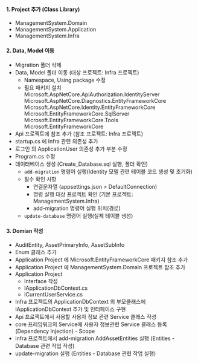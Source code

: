 #### 1. Project 추가 (Class Library)
- ManagementSystem.Domain
- ManagementSystem.Application
- ManagementSystem.Infra

#### 2. Data, Model 이동
- Migration 폴더 삭제
- Data, Model 폴더 이동
(대상 프로젝트: Infra 프로젝트)
	- Namespace, Using package 수정
	- 필요 패키지 설치
		Microsoft.AspNetCore.ApiAuthorization.IdentityServer
		Microsoft.AspNetCore.Diagnostics.EntityFrameworkCore
		Microsoft.AspNetCore.Identity.EntityFrameworkCore
		Microsoft.EntityFrameworkCore.SqlServer
		Microsoft.EntityFrameworkCore.Tools
		Microsoft.EntityFrameworkCore
- Api 프로젝트에 참조 추가
(참조 프로젝트: Infra 프로젝트)
- startup.cs 에 Infra 관련 의존성 추가
- 로그인 의 ApplicationUser 의존성 추가 부분 수정
- Program.cs 수정
- 데이터베이스 생성
(Create_Database.sql 실행, 폴더 확인)
	- `add-migration` 명령어 실행(Identity 모델 관련 테이블 코드 생성 및 초기화)
	- 필수 확인 사항
		- 연결문자열
		(appsettings.json > DefaultConnection)
		- 명령 실행 대상 프로젝트 확인 (기본 프로젝트: ManagementSystem.Infra)
		- add-migration 명령어 실행 위치(경로)
	- `update-database` 명령어 실행(실제 테이블 생성)

#### 3. Domian 작성
- AuditEntity, AssetPrimaryInfo, AssetSubInfo
- Enum 클래스 추가
- Application Project 에 Microsoft.EntityFrameworkCore 패키지 참조 추가
- Application Project 에 ManagementSystem.Domain 프로젝트 참조 추가
- Application Project
	- Interface 작성
	- IApplicationDbContext.cs
	- ICurrentUserService.cs
- Infra 프로젝트의 ApplicationDbContext 의 부모클래스에 IApplicationDbContext 추가 및 인터페이스 구현
- Api 프로젝트에서 사용할 사용자 정보 관련 Service 클래스 작성
- core 프레임워크의 Service에 사용자 정보관련 Service 클래스 등록 (Dependency Injection) - Scope
- infra 프로젝트에서 add-migration AddAssetEntities 실행 (Entities - Database 관련 작업 작성)
- update-migration 실행 (Entities - Database 관련 작업 실행)